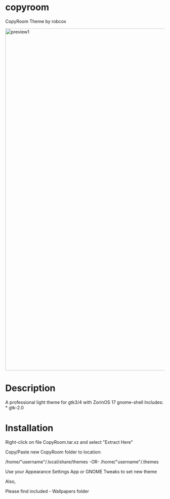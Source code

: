 # copyroom
CopyRoom Theme by robcox

<img width="1920" height="1080" alt="preview1" src="https://github.com/user-attachments/assets/978ea74d-0403-4507-8c56-dbd0b118cb35" />

# Description
A professional light theme for gtk3/4 with ZorinOS 17 gnome-shell
  Includes:
    * gtk-2.0

# Installation
Right-click on file CopyRoom.tar.xz and select "Extract Here"

Copy/Paste new CopyRoom folder to location:

/home/"username"/.local/share/themes
-OR-
/home/"username"/.themes

Use your Appearance Settings App or GNOME Tweaks to set new theme

Also,

Please find included - Wallpapers folder

